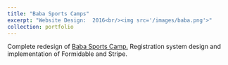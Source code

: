```yaml
---
title: "Baba Sports Camps"
excerpt: "Website Design:  2016<br/><img src='/images/baba.png'>"
collection: portfolio
---
```


Complete redesign of <a href="https://www.babasportscamp.com">Baba Sports Camp.</a> Registration system design and implementation of Formidable and Stripe. 
